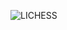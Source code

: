 ![LICHESS](https://img.shields.io/badge/-blitz%3A%202082-black?style=plastic&logo=lichess&label=elib&labelColor=black&color=gray)
